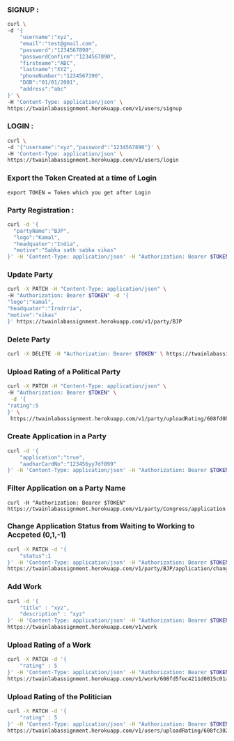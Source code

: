 <h3>SIGNUP : </h3>

```sh
curl \
-d '{
    "username":"xyz",
    "email":"test@gmail.com",
    "password":"1234567890",
    "passwordConfirm":"1234567890",
    "firstname":"ABC",
    "lastname":"XYZ",
    "phoneNumber":"1234567390",
    "DOB":"01/01/2001",
    "address":"abc"
}' \
-H 'Content-Type: application/json' \
https://twainlabassignment.herokuapp.com/v1/users/signup

```

<h3>LOGIN : </h3>

```sh
curl \
-d '{"username":"xyz","password":"1234567890"}' \
-H 'Content-Type: application/json' \
https://twainlabassignment.herokuapp.com/v1/users/login
```

<h3>Export the Token Created at a time of Login</h3>

```
export TOKEN = Token which you get after Login
```

<h3>Party Registration : </h3>

```sh
curl -d '{
  "partyName":"BJP",
  "logo":"Kamal",
  "headquater":"India",
  "motive":"Sabka sath sabka vikas"
}' -H 'Content-Type: application/json' -H "Authorization: Bearer $TOKEN" https://twainlabassignment.herokuapp.com/v1/party
```

<h3>Update Party</h3>

```sh
curl -X PATCH -H "Content-Type: application/json" \
-H "Authorization: Bearer $TOKEN" -d '{
"logo":"kamal",
"headquater":"Irndrria",
"motive":"vikas"
}' https://twainlabassignment.herokuapp.com/v1/party/BJP
```

<h3>Delete Party</h3>

```sh
curl -X DELETE -H "Authorization: Bearer $TOKEN" \ https://twainlabassignment.herokuapp.com/v1/party/BJP
```

<h3>Upload Rating of a Political Party</h3>

```sh
curl -X PATCH -H "Content-Type: application/json" \
-H "Authorization: Bearer $TOKEN" \
 -d '{
"rating":5
}' \
 https://twainlabassignment.herokuapp.com/v1/party/uploadRating/608fd0bac4211d0015c01a5e
```

<h3>Create Application in a Party</h3>

```sh
curl -d '{
    "application":"true",
    "aadharCardNo":"123456yy7df899"
}' -H 'Content-Type: application/json' -H "Authorization: Bearer $TOKEN" https://twainlabassignment.herokuapp.com/v1/party/BJP/application
```

<h3>Filter Application on a Party Name</h3>

```
curl -H "Authorization: Bearer $TOKEN" https://twainlabassignment.herokuapp.com/v1/party/Congress/application
```

<h3>Change Application Status from Waiting to Working to Accpeted (0,1,-1)</h3>

```sh
curl -X PATCH -d '{
    "status":1
}' -H 'Content-Type: application/json' -H "Authorization: Bearer $TOKEN" \
https://twainlabassignment.herokuapp.com/v1/party/BJP/application/changeAppStatus/608fd368c4211d0015c01a60
```

<h3>Add Work</h3>

```sh
curl -d '{
    "title" : "xyz",
	"description" : "xyz"
}' -H 'Content-Type: application/json' -H "Authorization: Bearer $TOKEN" \
https://twainlabassignment.herokuapp.com/v1/work
```

<h3>Upload Rating of a Work</h3>

```sh
curl -X PATCH -d '{
    "rating" : 5
}' -H 'Content-Type: application/json' -H "Authorization: Bearer $TOKEN" \
https://twainlabassignment.herokuapp.com/v1/work/608fd5fec4211d0015c01a61
```

<h3>Upload Rating of the Politician</h3>

```sh
curl -X PATCH -d '{
    "rating" : 5
}' -H 'Content-Type: application/json' -H "Authorization: Bearer $TOKEN" \
https://twainlabassignment.herokuapp.com/v1/users/uploadRating/608fc3021d2e3f0015b6f0ac
```
